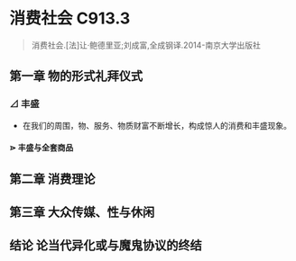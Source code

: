 # 消费社会 C913.3

> 消费社会.[法]让·鲍德里亚;刘成富,全成钢译.2014-南京大学出版社

## 第一章 物的形式礼拜仪式
### ⊿ 丰盛
- 在我们的周围，物、服务、物质财富不断增长，构成惊人的消费和丰盛现象。

#### ⋗ 丰盛与全套商品

## 第二章 消费理论

## 第三章 大众传媒、性与休闲

## 结论 论当代异化或与魔鬼协议的终结




